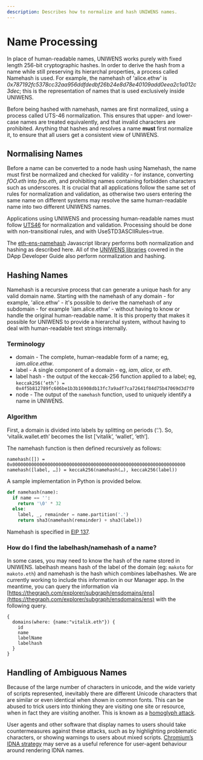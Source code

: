 ```yaml
---
description: Describes how to normalize and hash UNIWENS names.
---
```


# Name Processing

In place of human-readable names, UNIWENS works purely with fixed length 256-bit cryptographic hashes. In order to derive the hash from a name while still preserving its hierarchal properties, a process called Namehash is used. For example, the namehash of 'alice.ethw' is _0x787192fc5378cc32aa956ddfdedbf26b24e8d78e40109add0eea2c1a012c3dec_; this is the representation of names that is used exclusively inside UNIWENS.

Before being hashed with namehash, names are first normalized, using a process called UTS-46 normalization. This ensures that upper- and lower-case names are treated equivalently, and that invalid characters are prohibited. Anything that hashes and resolves a name **must** first normalize it, to ensure that all users get a consistent view of UNIWENS.

## Normalising Names

Before a name can be converted to a node hash using Namehash, the name must first be normalized and checked for validity - for instance, converting _fOO.eth_ into _foo.eth_, and prohibiting names containing forbidden characters such as underscores. It is crucial that all applications follow the same set of rules for normalization and validation, as otherwise two users entering the same name on different systems may resolve the same human-readable name into two different UNIWENS names.

Applications using UNIWENS and processing human-readable names must follow [UTS46](http://unicode.org/reports/tr46/) for normalization and validation. Processing should be done with non-transitional rules, and with UseSTD3ASCIIRules=true.

The [eth-ens-namehash](https://www.npmjs.com/package/@ensdomains/eth-ens-namehash) Javascript library performs both normalization and hashing as described here. All of the [UNIWENS libraries](../dapp-developer-guide/dns-libraries.md) covered in the DApp Developer Guide also perform normalization and hashing.

## Hashing Names

Namehash is a recursive process that can generate a unique hash for any valid domain name. Starting with the namehash of any domain - for example, 'alice.ethw' - it's possible to derive the namehash of any subdomain - for example 'iam.alice.ethw' - without having to know or handle the original human-readable name. It is this property that makes it possible for UNIWENS to provide a hierarchal system, without having to deal with human-readable text strings internally.

### Terminology

* domain - The complete, human-readable form of a name; eg, _iam.alice.ethw_.
* label - A single component of a domain - eg, _iam_, _alice_, or _eth_.
* label hash - the output of the keccak-256 function applied to a label; eg, `keccak256(‘eth’) = 0x4f5b812789fc606be1b3b16908db13fc7a9adf7ca72641f84d75b47069d3d7f0`
* node - The output of the `namehash` function, used to uniquely identify a name in UNIWENS.

### Algorithm

First, a domain is divided into labels by splitting on periods \(‘.’\). So, ‘vitalik.wallet.eth’ becomes the list \[‘vitalik’, ‘wallet’, ‘eth’\].

The namehash function is then defined recursively as follows:

```text
namehash([]) = 0x0000000000000000000000000000000000000000000000000000000000000000
namehash([label, …]) = keccak256(namehash(…), keccak256(label))
```

A sample implementation in Python is provided below.

```python
def namehash(name):
  if name == '':
    return '\0' * 32
  else:
    label, _, remainder = name.partition('.')
    return sha3(namehash(remainder) + sha3(label))
```

Namehash is specified in [EIP 137](https://eips.ethereum.org/EIPS/eip-137).

### How do I find the labelhash/namehash of a name?

In some cases, you may need to know the hash of the name stored in UNIWENS. labelhash means hash of the label of the domain \(eg: `makoto` for `makoto.eth`\) and namehash is the hash which combines labelhashes. We are currently working to include this information in our Manager app. In the meantime, you can query the information via [https://thegraph.com/explorer/subgraph/ensdomains/ens](https://thegraph.com/explorer/subgraph/ensdomains/ens) with the following query.

```text
{
  domains(where: {name:"vitalik.eth"}) {
    id
    name
    labelName
    labelhash
  }
}
```

## Handling of Ambiguous Names

Because of the large number of characters in unicode, and the wide variety of scripts represented, inevitably there are different Unicode characters that are similar or even identical when shown in common fonts. This can be abused to trick users into thinking they are visiting one site or resource, when in fact they are visiting another. This is known as a [homoglyph attack](https://en.wikipedia.org/wiki/Internationalized_domain_name#ASCII_spoofing_concerns).

User agents and other software that display names to users should take countermeasures against these attacks, such as by highlighting problematic characters, or showing warnings to users about mixed scripts. [Chromium’s IDNA strategy](https://www.chromium.org/developers/design-documents/idn-in-google-chrome) may serve as a useful reference for user-agent behaviour around rendering IDNA names.

